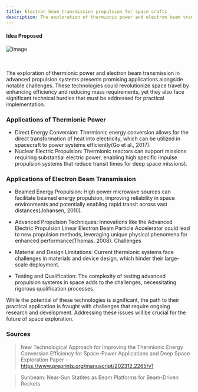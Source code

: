 ```yaml
---
title: Electron beam transmission propulsion for space crafts
description: The exploration of thermionic power and electron beam transmission in advanced propulsion systems presents promising applications alongside notable challenges
---
```


#### Idea Proposed
![Image](https://github.com/user-attachments/assets/770471d5-1030-405e-b215-0b1fa40b12dd)

<br>
<br>
The exploration of thermionic power and electron beam transmission in advanced propulsion systems presents promising applications alongside notable challenges. These technologies could revolutionize space travel by enhancing efficiency and reducing mass requirements, yet they also face significant technical hurdles that must be addressed for practical implementation.

### Applications of Thermionic Power

- Direct Energy Conversion: Thermionic energy conversion allows for the direct transformation of heat into electricity, which can be utilized in spacecraft to power systems efficiently(Go et al., 2017).
- Nuclear Electric Propulsion: Thermionic reactors can support missions requiring substantial electric power, enabling high specific impulse propulsion systems that reduce transit times for deep space missions).

### Applications of Electron Beam Transmission

- Beamed Energy Propulsion: High power microwave sources can facilitate beamed energy propulsion, improving reliability in space environments and potentially enabling rapid transit across vast distances(Johansen, 2010).
 
- Advanced Propulsion Techniques: Innovations like the Advanced Electric Propulsion Linear Electron Beam Particle Accelerator could lead to new propulsion methods, leveraging unique physical phenomena for enhanced performance(Thomas, 2008).
Challenges

- Material and Design Limitations: Current thermionic systems face challenges in materials and device design, which hinder their large-scale deployment.

- Testing and Qualification: The complexity of testing advanced propulsion systems in space adds to the challenges, necessitating rigorous qualification processes.

While the potential of these technologies is significant, the path to their practical application is fraught with challenges that require ongoing research and development. Addressing these issues will be crucial for the future of space exploration.

### Sources

> New Technological Approach for Improving the Thermionic Energy Conversion Efficiency for Space-Power Applications and Deep Space Exploration Paper - https://www.preprints.org/manuscript/202312.2265/v1

>Sunbeam: Near-Sun Statites as Beam Platforms for Beam-Driven Rockets